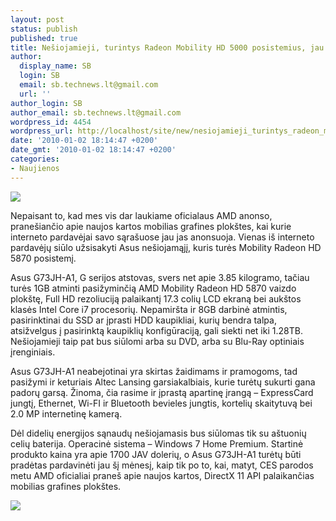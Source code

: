 ```yaml
---
layout: post
status: publish
published: true
title: Nešiojamieji, turintys Radeon Mobility HD 5000 posistemius, jau rodosi internete
author:
  display_name: SB
  login: SB
  email: sb.technews.lt@gmail.com
  url: ''
author_login: SB
author_email: sb.technews.lt@gmail.com
wordpress_id: 4454
wordpress_url: http://localhost/site/new/nesiojamieji_turintys_radeon_mobility_hd_5000_posistemius_jau_rodosi_internete/
date: '2010-01-02 18:14:47 +0200'
date_gmt: '2010-01-02 18:14:47 +0200'
categories:
- Naujienos
---
```

<div class="imgright"><img src="http://www.part.lt/img/7b45c4c07ee2d846fd7781a252ad8730663.jpg"  /></div>
<p>Nepaisant to, kad mes vis dar laukiame oficialaus AMD anonso, pranešiančio apie naujos kartos mobilias grafines plokštes, kai kurie interneto pardavėjai savo sąrašuose jau jas anonsuoja. Vienas iš interneto pardavėjų siūlo užsisakyti Asus nešiojamąjį, kuris turės Mobility Radeon HD 5870 posistemį.</p>
<p>Asus G73JH-A1, G serijos atstovas, svers net apie 3.85 kilogramo, tačiau turės 1GB atminti pasižyminčią AMD Mobility Radeon HD 5870 vaizdo plokštę, Full HD rezoliuciją palaikantį 17.3 colių LCD ekraną bei aukštos klasės Intel Core i7 procesorių. Nepamiršta ir 8GB darbinė atmintis, pasirinktinai du SSD ar įprasti HDD kaupikliai, kurių bendra talpa, atsižvelgus į pasirinktą kaupiklių konfigūraciją, gali siekti net iki 1.28TB. Nešiojamieji taip pat bus siūlomi arba su DVD, arba su Blu-Ray optiniais įrenginiais.</p>
<p>Asus G73JH-A1 neabejotinai yra skirtas žaidimams ir pramogoms, tad pasižymi ir keturiais Altec Lansing garsiakalbiais, kurie turėtų sukurti gana padorų garsą. Žinoma, čia rasime ir įprastą apartinę įrangą – ExpressCard jungtį, Ethernet, Wi-FI ir Bluetooth bevieles jungtis, kortelių skaitytuvą bei 2.0 MP internetinę kamerą.</p>
<p>Dėl didelių energijos sąnaudų nešiojamasis bus siūlomas tik su aštuonių celių baterija. Operacinė sistema – Windows 7 Home Premium. Startinė produkto kaina yra apie 1700 JAV dolerių, o Asus G73JH-A1 turėtų būti pradėtas pardavinėti jau šį mėnesį, kaip tik po to, kai, matyt, CES parodos metu AMD oficialiai praneš apie naujos kartos, DirectX 11 API palaikančias mobilias grafines plokštes.</p>
<p><img src="http://www.part.lt/img/bb791ccc7d392c64b1a22ede688fc2d3459.jpg" /></p>
